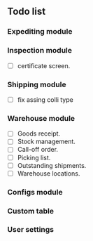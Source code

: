 ## Todo list

### Expediting module

### Inspection module
- [ ] certificate screen.

### Shipping module
- [ ] fix assing colli type
 
### Warehouse module
- [ ] Goods receipt.
- [ ] Stock management.
- [ ] Call-off order.
- [ ] Picking list.
- [ ] Outstanding shipments.
- [ ] Warehouse locations.

### Configs module

### Custom table

### User settings
